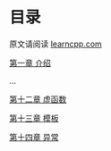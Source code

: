 # 目录

原文请阅读 [learncpp.com](https://www.learncpp.com)

[第一章 介绍](./0-Introduction-getting-started)

...

[第十二章 虚函数](./12-virtual-functions)

[第十三章 模板](./13-templates)

[第十四章 异常](./14-exceptions)

